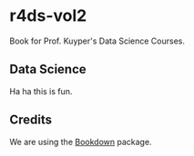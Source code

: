 # r4ds-vol2
Book for Prof. Kuyper's Data Science Courses.

## Data Science 

Ha ha this is fun.

## Credits

We are using the [Bookdown](https://bookdown.org/) package.
